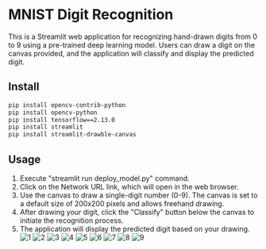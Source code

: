 # MNIST Digit Recognition

This is a Streamlit web application for recognizing hand-drawn digits from 0 to 9 using a pre-trained deep learning model. Users can draw a digit on the canvas provided, and the application will classify and display the predicted digit.

## Install

```bash
pip install opencv-contrib-python
pip install opencv-python
pip install tensorflow==2.13.0
pip install streamlit
pip install streamlit-drawble-canvas
```

## Usage

1. Execute "streamlit run deploy_model.py" command.
1. Click on the Network URL link, which will open in the web browser.
1. Use the canvas to draw a single-digit number (0-9). The canvas is set to a default size of 200x200 pixels and allows freehand drawing.
1. After drawing your digit, click the "Classify" button below the canvas to initiate the recognition process.
1. The application will display the predicted digit based on your drawing.
   ![1](./result/1.png)
   ![2](./result/2.png)
   ![3](./result/3.png)
   ![4](./result/4.png)
   ![5](./result/5.png)
   ![6](./result/6.png)
   ![7](./result/7.png)
   ![8](./result/8.png)
   ![9](./result/9.png)
